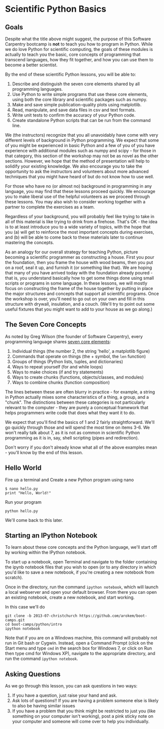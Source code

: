 Scientific Python Basics
========================

Goals
-----

Despite what the title above might suggest, the purpose of this Software 
Carpentry bootcamp is __not__ to teach you how to program in Python. While we 
do love Python for scientific computing, the goals of these modules is actually 
to teach you the basic, core concepts of programming that transcend languages, 
how they fit together, and how you can use them to become a better scientist.

By the end of these scientific Python lessons, you will be able to:

1.	Describe and distinguish the seven core elements shared by all programming 
	languages.
2.	Use Python to write simple programs that use these core elements, using 
	both the core library and scientific packages such as numpy.
3.	Make and save simple publication-quality plots using matplotlib.
4.	Read, manipulate, and save data files in csv and text formats.
5.	Write unit tests to confirm the accuracy of your Python code.
6.	Create standalone Python scripts that can be run from the command line.

We (the instructors) recognize that you all unavoidably have come with very 
different levels of background in Python programming. We expect that some of 
you might be experienced in basic Python and a few of you of you have 
experience with additional modules such as numpy and scipy - for those in that 
category, this section of the workshop may not be as novel as the other 
sections. However, we hope that the method of presentation will help to 
solidify your existing knowledge. We also encourage you to take the opportunity 
to ask the instructors and volunteers about more advanced techniques that you 
might have heard of but do not know how to use well.

For those who have no (or almost no) background in programming in any language, 
you may find that these lessons proceed quickly. We encourage you to make 
liberal use of the helpful volunteers as we proceed through these lessons. You 
may also wish to consider working together with a partner to complete the 
exercises as a team.

Regardless of your background, you will probably feel like trying to take in 
all of this material is like trying to drink from a firehose. That's OK - the 
idea is to at least introduce you to a wide variety of topics, with the hope 
that you (a) will get to reinforce the most important concepts during 
exercises, and (b) will be able to come back to these materials later to 
continue mastering the concepts.

As an analogy for our overall strategy for teaching Python, picture becoming a 
scientific programmer as constructing a house. First you pour the foundation, 
then you frame the house with wood beams, then you put on a roof, seal it up, 
and furnish it (or something like that). We are hoping that many of you have 
arrived today with the foundation already poured - that is, you understand 
basically how to get some things done using small scripts or programs in some 
language. In these lessons, we will mostly focus on constructing the frame of 
the house together by putting in place the major structures and concepts that 
support all scientific programs. Once the workshop is over, you'll need to go 
out on your own and fill in this structure with drywall, insulation, and a 
couch. (We'll try to point out some useful fixtures that you might want to add 
to your house as we go along.)

The Seven Core Concepts
-----------------------

As noted by Greg Wilson (the founder of Software Carpentry), every programming 
language shares [seven core elements][1]:

1.	Individual things (the number 2, the string 'hello', a matplotlib figure)
2.	Commands that operate on things (the + symbol, the `len` function)
3.	Groups of things (Python lists, tuples, and dictionaries)
4.	Ways to repeat yourself (for and while loops)
5.	Ways to make choices (if and try statements)
6.	Ways to create chunks (functions, objects/classes, and modules)
7.	Ways to combine chunks (function composition)

The lines between these are often blurry in practice - for example, a string in 
Python actually mixes some characteristics of a thing, a group, and a "chunk". 
The distinctions between these categories is not particularly relevant to the 
computer - they are purely a conceptual framework that helps programmers write 
code that does what they want it to do.

We expect that you'll find the basics of 1 and 2 fairly straightforward. We'll 
go quickly through those and will spend the most time on items 3-6. We won't 
really talk about 7, as it is not as common in scientific Python programming as 
it is in, say, shell scripting (pipes and redirection).

Don't worry if you don't already know what all of the above examples mean - 
you'll know by the end of this lesson.

Hello World
-----------

Fire up a terminal and Create a new Python program using nano

    $ nano hello.py
    print "Hello, World!"
    
Run your program

    python hello.py

We'll come back to this later. 


Starting an IPython Notebook
----------------------------

To learn about these core concepts and the Python language, we'll start off by 
working within the IPython notebook.

To start up a notebook, open Terminal and navigate to the folder containing the 
ipynb notebook files that you wish to open (or to any directory in which you'd 
like to save a new notebook, if you're creating a new notebook from scratch). 

Once in the directory, run the command `ipython notebook`, which will launch a 
local webserver and open your default browser. From there you can open an 
existing notebook, create a new notebook, and start working.

In this case we'll do 

    git clone -b 2013-07-christchurch https://github.com/arokem/boot-camps.git
    cd boot-camps/python/intro
    ipython notebook

Note that if you are on a Windows machine, this command will probably not run 
in Git bash or Cygwin. Instead, open a Command Prompt (click on the Start menu 
and type `cmd` in the search box for Windows 7, or click on Run then type cmd 
for Windows XP), navigate to the appropriate directory, and run the command 
`ipython notebook`.

Asking Questions
----------------

As we go through this lesson, you can ask questions in two ways:

1.	If you have a question, just raise your hand and ask.
2.	Ask lots of questions!! If you are having a problem someone else is likely to 
	also be having similar issues
3.	If you have a problem that you think might be restricted to just you (like 
	something on your computer isn't working), post a pink sticky note on your
	computer and someone will come over to help you individually.



[1]: 
http://software-carpentry.org/2012/08/applying-pedagogical-principles-in-this-course/
